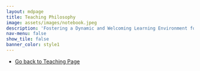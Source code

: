 ```yaml
---
layout: mdpage
title: Teaching Philosophy
image: assets/images/notebook.jpeg
description: 'Fostering a Dynamic and Welcoming Learning Environment for All'
nav-menu: false
show_tile: false
banner_color: style1
---
```


<ul class="actions">
    <li><a href="/7-teaching.html#philosophy" class="button icon fa-arrow-left">Go back to Teaching Page</a></li>
</ul>